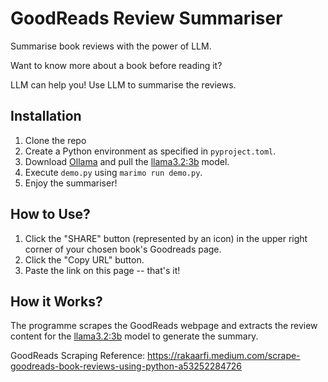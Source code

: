 # GoodReads Review Summariser

Summarise book reviews with the power of LLM.

Want to know more about a book before reading it?

LLM can help you! Use LLM to summarise the reviews.

## Installation

1. Clone the repo
2. Create a Python environment as specified in `pyproject.toml`.
3. Download [Ollama](https://ollama.com/) and pull the [llama3.2:3b](https://ollama.com/library/llama3.2) model.
4. Execute `demo.py` using `marimo run demo.py`.
5. Enjoy the summariser!

## How to Use?
1. Click the "SHARE" button (represented by an icon) in the upper right corner of your chosen book's Goodreads page.
2. Click the "Copy URL" button.
3. Paste the link on this page -- that's it!

## How it Works?
The programme scrapes the GoodReads webpage and extracts the review content for the [llama3.2:3b](https://ollama.com/library/llama3.2) model to generate the summary.

GoodReads Scraping Reference: https://rakaarfi.medium.com/scrape-goodreads-book-reviews-using-python-a53252284726
